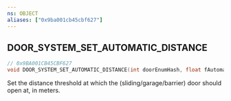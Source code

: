 ```yaml
---
ns: OBJECT
aliases: ["0x9ba001cb45cbf627"]
---
```

## DOOR_SYSTEM_SET_AUTOMATIC_DISTANCE

```c
// 0x9BA001CB45CBF627
void DOOR_SYSTEM_SET_AUTOMATIC_DISTANCE(int doorEnumHash, float fAutomaticDistance, bool network, bool flushState);
```

Set the distance threshold at which the (sliding/garage/barrier) door should open at, in meters.

